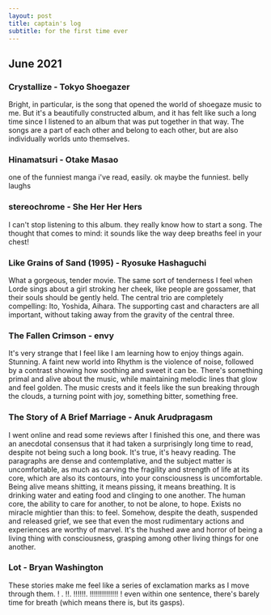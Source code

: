 ```yaml
---
layout: post
title: captain's log
subtitle: for the first time ever
---
```

<h2>June 2021</h2>
<h3>Crystallize - <span class = "lightfont"> Tokyo Shoegazer </span></h3>
<p>
Bright, in particular, is the song that opened the world of shoegaze music to me. But it's a beautifully constructed album, and it has felt like such a long time since I listened to an album that was put together in that way. The songs are a part of each other and belong to each other, but are also individually worlds unto themselves.
</p>

<h3>Hinamatsuri - <span class = "lightfont"> Otake Masao </span></h3>
<p>
one of the funniest manga i've read, easily. ok maybe the funniest. belly laughs
</p>

<h3>stereochrome - <span class = "lightfont"> She Her Her Hers </span></h3>
<p>
I can't stop listening to this album. they really know how to start a song. The thought that comes to mind: it sounds like the way deep breaths feel in your chest!
</p>

<h3>Like Grains of Sand (1995) - <span class = "lightfont"> Ryosuke Hashaguchi </span></h3>
<p>
What a gorgeous, tender movie. The same sort of tenderness I feel when Lorde sings about a girl stroking her cheek, like people are gossamer, that their souls should be gently held. The central trio are completely compelling: Ito, Yoshida, Aihara. The supporting cast and characters are all important, without taking away from the gravity of the central three.
</p>

<h3>The Fallen Crimson - <span class = "lightfont"> envy </span></h3>
It's very strange that I feel like I am learning how to enjoy things again. Stunning. A faint new world into Rhythm is the violence of noise, followed by a contrast showing how soothing and sweet it can be. There's something primal and alive about the music, while maintaining melodic lines that glow and feel golden. The music crests and it feels like the sun breaking through the clouds, a turning point with joy, something bitter, something free.

<h3>The Story of A Brief Marriage - <span class = "lightfont"> Anuk Arudpragasm</span></h3>
<p>
I went online and read some reviews after I finished this one, and there was an anecdotal consensus that it had taken a surprisingly long time to read, despite not being such a long book. It's true, it's heavy reading. The paragraphs are dense and contemplative, and the subject matter is uncomfortable, as much as carving the fragility and strength of life at its core, which are also its contours, into your consciousness is uncomfortable. Being alive means shitting, it means pissing, it means breathing. It is drinking water and eating food and clinging to one another. The human core, the ability to care for another, to not be alone, to hope. Exists no miracle mightier than this: to feel. Somehow, despite the death, suspended and released grief, we see that even the most rudimentary actions and experiences are worthy of marvel. It's the hushed awe and horror of being a living thing with consciousness, grasping among other living things for one another.
</p>

<h3>Lot - <span class = "lightfont"> Bryan Washington </span></h3>
<p>
These stories make me feel like a series of exclamation marks as I move through them. ! . !!. !!!!!!. !!!!!!!!!!!!!! ! even within one sentence, there's barely time for breath (which means there is, but its gasps). 
</p>
